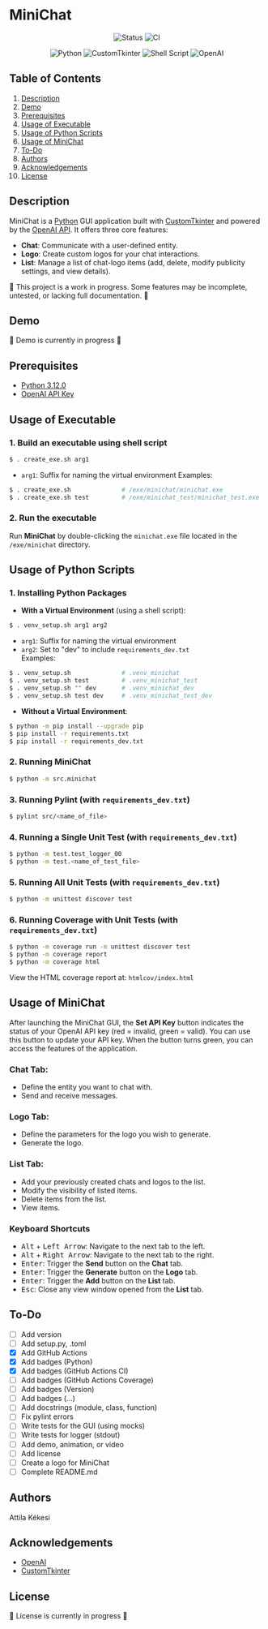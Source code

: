 # MiniChat
<div align="center">

![Status](https://img.shields.io/badge/Status-in_progress-yellow.svg)
![CI](https://github.com/akekesi/minichat/actions/workflows/ci.yml/badge.svg)
</div>

<div align="center">

![Python](https://img.shields.io/badge/Python-3.12.0-blue)
![CustomTkinter](https://img.shields.io/badge/CustomTkinter-✔-blue)
![Shell Script](https://img.shields.io/badge/Shell_Script-✔-blue)
![OpenAI](https://img.shields.io/badge/OpenAI_API-✔-blue)
</div>

## Table of Contents
1. [Description](#description)
2. [Demo](#demo)
3. [Prerequisites](#prerequisites)
4. [Usage of Executable](#usage-of-executable)
5. [Usage of Python Scripts](#usage-of-python-scripts)
6. [Usage of MiniChat](#usage-of-minichat)
7. [To-Do](#to-do)
8. [Authors](#authors)
9. [Acknowledgements](#acknowledgements)
10. [License](#license)

## Description
MiniChat is a [Python](https://www.python.org/) GUI application built with [CustomTkinter](https://customtkinter.tomschimansky.com/) and powered by the [OpenAI API](https://openai.com/). It offers three core features:

- **Chat**: Communicate with a user-defined entity.
- **Logo**: Create custom logos for your chat interactions.
- **List**: Manage a list of chat-logo items (add, delete, modify publicity settings, and view details).

🚧 This project is a work in progress. Some features may be incomplete, untested, or lacking full documentation. 🚧

## Demo
🚧 Demo is currently in progress 🚧

## Prerequisites
- [Python 3.12.0](https://www.python.org/downloads/release/python-3120/)
- [OpenAI API Key](https://platform.openai.com/api-keys)

## Usage of Executable
### 1. Build an executable using shell script
```bash
$ . create_exe.sh arg1
```
   - `arg1`: Suffix for naming the virtual environment
   Examples:  
   ```bash
   $ . create_exe.sh              # /exe/minichat/minichat.exe
   $ . create_exe.sh test         # /exe/minichat_test/minichat_test.exe
   ```
### 2. Run the executable
Run **MiniChat** by double-clicking the `minichat.exe` file located in the `/exe/minichat` directory.

## Usage of Python Scripts

### 1. Installing Python Packages
- **With a Virtual Environment** (using a shell script):  
```bash
$ . venv_setup.sh arg1 arg2
```
   - `arg1`: Suffix for naming the virtual environment  
   - `arg2`: Set to "dev" to include `requirements_dev.txt`  
   Examples:  
   ```bash
   $ . venv_setup.sh              # .venv_minichat
   $ . venv_setup.sh test         # .venv_minichat_test
   $ . venv_setup.sh "" dev       # .venv_minichat_dev
   $ . venv_setup.sh test dev     # .venv_minichat_test_dev
   ```
- **Without a Virtual Environment**:  
```bash
$ python -m pip install --upgrade pip
$ pip install -r requirements.txt
$ pip install -r requirements_dev.txt
```

### 2. Running MiniChat
```bash
$ python -m src.minichat
```

### 3. Running Pylint (with `requirements_dev.txt`)
```bash
$ pylint src/<name_of_file>
```

### 4. Running a Single Unit Test (with `requirements_dev.txt`)
```bash
$ python -m test.test_logger_00
$ python -m test.<name_of_test_file>
```

### 5. Running All Unit Tests (with `requirements_dev.txt`)
```bash
$ python -m unittest discover test
```

### 6. Running Coverage with Unit Tests (with `requirements_dev.txt`)
```bash
$ python -m coverage run -m unittest discover test
$ python -m coverage report
$ python -m coverage html
```
View the HTML coverage report at: `htmlcov/index.html`

## Usage of MiniChat
After launching the MiniChat GUI, the **Set API Key** button indicates the status of your OpenAI API key (red = invalid, green = valid). You can use this button to update your API key. When the button turns green, you can access the features of the application.

### Chat Tab:
- Define the entity you want to chat with.
- Send and receive messages.

### Logo Tab:
- Define the parameters for the logo you wish to generate.
- Generate the logo.

### List Tab:
- Add your previously created chats and logos to the list.
- Modify the visibility of listed items.
- Delete items from the list.
- View items.

### Keyboard Shortcuts
- <kbd>Alt</kbd> + <kbd>Left Arrow</kbd>: Navigate to the next tab to the left.
- <kbd>Alt</kbd> + <kbd>Right Arrow</kbd>: Navigate to the next tab to the right.
- <kbd>Enter</kbd>: Trigger the **Send** button on the **Chat** tab.
- <kbd>Enter</kbd>: Trigger the **Generate** button on the **Logo** tab.
- <kbd>Enter</kbd>: Trigger the **Add** button on the **List** tab.
- <kbd>Esc</kbd>: Close any view window opened from the **List** tab.

## To-Do
- [ ] Add version
- [ ] Add setup.py, .toml
- [x] Add GitHub Actions
- [x] Add badges (Python)
- [x] Add badges (GitHub Actions CI)
- [ ] Add badges (GitHub Actions Coverage)
- [ ] Add badges (Version)
- [ ] Add badges (...)
- [ ] Add docstrings (module, class, function)
- [ ] Fix pylint errors
- [ ] Write tests for the GUI (using mocks)
- [ ] Write tests for logger (stdout)
- [ ] Add demo, animation, or video
- [ ] Add license
- [ ] Create a logo for MiniChat
- [ ] Complete README.md

## Authors
Attila Kékesi

## Acknowledgements
- [OpenAI](https://openai.com/)
- [CustomTkinter](https://customtkinter.tomschimansky.com/)

## License
🚧 License is currently in progress 🚧
